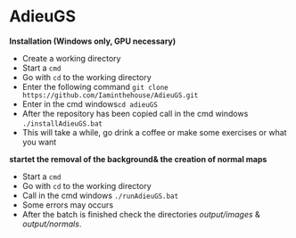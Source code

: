 # AdieuGS

__Installation (Windows only, GPU necessary)__    
- Create a working directory  
- Start a `cmd` 
- Go with `cd` to the working directory  
- Enter the following command `git clone https://github.com/Iaminthehouse/AdieuGS.git`
-  Enter in the cmd windows`cd adieuGS`  
- After the repository has been copied call in the cmd windows `./installAdieuGS.bat`
- This will take a while, go drink a coffee or make some exercises or what you want


__startet the removal of the background& the creation of normal maps__  
- Start a `cmd` 
- Go with `cd` to the working directory  
- Call in the cmd windows `./runAdieuGS.bat`
- Some errors may occurs
- After the batch is finished check the directories *output/images* & *output/normals*. 
